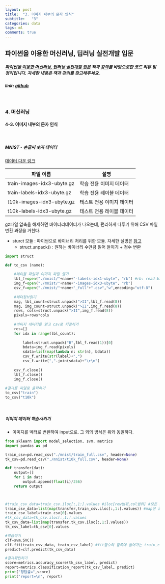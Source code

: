 ```yaml
---
layout: post
title:  "3. 이미지 내부의 문자 인식"
subtitle:   "3"
categories: data
tags: ml
comments: true
---
```




## 파이썬을 이용한 머신러닝, 딥러닝 실전개발 입문

##### [파이썬을 이용한 머신러닝, 딥러닝 실전개발 입문](http://wikibook.co.kr/python-machine-learning/) 책과 [강의](https://www.youtube.com/playlist?list=PLBXuLgInP-5m_vn9ycXHRl7hlsd1huqmS)를 바탕으로한 코드 리뷰 및 정리입니다. 자세한 내용은 책과 강의를 참고해주세요.

##### link: [*github*](https://github.com/Yeo0/Machine-Learning/blob/master/4-3.%20%EC%9D%B4%EB%AF%B8%EC%A7%80%20%EB%82%B4%EB%B6%80%EC%9D%98%20%EB%AC%B8%EC%9E%90%20%EC%9D%B8%EC%8B%9D.ipynb)

<br/>

### 4. 머신러닝

#### 4-3. 이미지 내부의 문자 인식

<br/>

##### MNIST - 손글씨 숫자 데이터

[데이터 다운 링크](http://yann.lecun.com/exdb/mnist)

| 파일 이름                  | 설명                      |
| -------------------------- | ------------------------- |
| train-images-idx3-ubyte.gz | 학습 전용 이미지 데이터   |
| train-labels-idx3-ubyte.gz | 학습 전용 레이블 데이터   |
| t10k-images-idx3-ubyte.gz  | 테스트 전용 이미지 데이터 |
| t10k-labels-idx3-ubyte.gz  | 테스트 전용 레이블 데이터 |

gz파일 압축을 해제하면 바이너리데이터가 나오는데, 편리하게 다루기 위해 CSV 파일 변환 과정을 거친다.

- sturct 모듈 : 파이썬으로 바이너리 처리를 위한 모듈. 자세한 설명은 [참고](http://suspected.tistory.com/155)
  - struct.unpack() : 원하는 바이너리 수만큼 읽어 들이기 + 정수 변환

```python
import struct

def to_csv (name):
    
    #레이블 파일과 이미지 파일 열기
    lbl_f=open("./mnist/"+name+"-labels-idx1-ubyte", "rb") #rb: read binary
    img_f=open("./mnist/"+name+"-images-idx3-ubyte", "rb")
    csv_f=open("./mnist/"+name+"_full"+".csv","w",encoding="utf-8")
    
    #헤더정보읽기
    mag, lbl_count=struct.unpack(">II",lbl_f.read(8))
    mag, img_count=struct.unpack(">II",img_f.read(8))
    rows, cols=struct.unpack(">II",img_f.read(8))
    pixels=rows*cols
    
    #이미지 데이터를 읽고 csv로 저장하기
    res=[]
    for idx in range(lbl_count):
        
        label=struct.unpack("B",lbl_f.read(1))[0]
        bdata=img_f.read(pixels)
        sdata=list(map(lambda n: str(n), bdata))
        csv_f.write(str(label)+",")
        csv_f.write(",".join(sdata)+"\r\n")
                
    csv_f.close()
    lbl_f.close()
    img_f.close()
    
#결과를 파일로 출력하기
to_csv("train")
to_csv("t10k")
```

<br/>

##### 이미지 데이터 학습시키기

- 이미지를 벡터로 변환하여 input으로. 그 외의 방식은 위와 동일하다.

```python
from sklearn import model_selection, svm, metrics
import pandas as pd

train_csv=pd.read_csv("./mnist/train_full.csv", header=None)
tk_csv=pd.read_csv("./mnist/t10k_full.csv", header=None)

def transfer(dat):
    output=[]
    for i in dat:
        output.append(float(i)/256)
    return output
    


#train_csv_data=train_csv.iloc[:,1:].values #iloc[row범위,col범위] #모든 row, 1이후의 col
train_csv_data=list(map(transfer,train_csv.iloc[:,1:].values)) #map은 iterable 반환 -> 리스트 변환 필요
train_csv_label=train_csv[0].values
#tk_csv_data=tk_csv.iloc[:,1:].values
tk_csv_data=list(map(transfer,tk_csv.iloc[:,1:].values)) 
tk_csv_label=tk_csv[0].values 

#학습하기
clf=svm.SVC()
clf.fit(train_csv_data, train_csv_label) #fit함수의 앞쪽에 들어가는 train_csv_data: 0~1사이의 요소여야 함.
predict=clf.predict(tk_csv_data)

#결과확인하기
score=metrics.accuracy_score(tk_csv_label, predict)
report=metrics.classification_report(tk_csv_label, predict)
print("정답률=",score)
print("report=\n", report)
```

